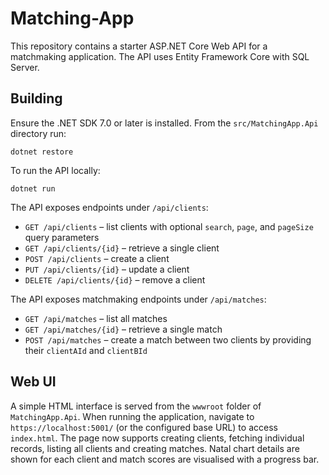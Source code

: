 # Matching-App

This repository contains a starter ASP.NET Core Web API for a matchmaking application. The API uses Entity Framework Core with SQL Server.

## Building

Ensure the .NET SDK 7.0 or later is installed. From the `src/MatchingApp.Api` directory run:

```
dotnet restore
```

To run the API locally:

```
dotnet run
```

The API exposes endpoints under `/api/clients`:

- `GET /api/clients` – list clients with optional `search`, `page`, and `pageSize` query parameters
- `GET /api/clients/{id}` – retrieve a single client
- `POST /api/clients` – create a client
- `PUT /api/clients/{id}` – update a client
- `DELETE /api/clients/{id}` – remove a client

The API exposes matchmaking endpoints under `/api/matches`:
- `GET /api/matches` – list all matches
- `GET /api/matches/{id}` – retrieve a single match
- `POST /api/matches` – create a match between two clients by providing their `clientAId` and `clientBId`

## Web UI

A simple HTML interface is served from the `wwwroot` folder of `MatchingApp.Api`.
When running the application, navigate to `https://localhost:5001/` (or the configured base URL) to access `index.html`.
The page now supports creating clients, fetching individual records, listing all clients and creating matches.
Natal chart details are shown for each client and match scores are visualised with a progress bar.
